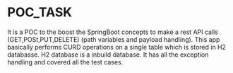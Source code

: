 # POC_TASK
It is a POC to the boost the SpringBoot concepts to make a rest API calls (GET,POSt,PUT,DELETE) (path variables and payload handling). 
This app basically performs CURD operations on a single table which is stored in H2 databasse.
H2 database is a inbuild database.
It has all the exception handling and covered all the test cases.

